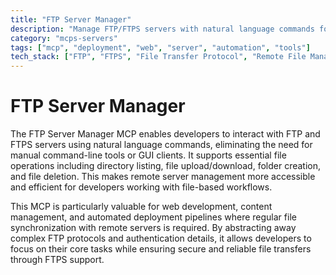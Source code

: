 ```yaml
---
title: "FTP Server Manager"
description: "Manage FTP/FTPS servers with natural language commands for file operations, directory listings, and transfers."
category: "mcps-servers"
tags: ["mcp", "deployment", "web", "server", "automation", "tools"]
tech_stack: ["FTP", "FTPS", "File Transfer Protocol", "Remote File Management", "Web Servers"]
---
```


# FTP Server Manager

The FTP Server Manager MCP enables developers to interact with FTP and FTPS servers using natural language commands, eliminating the need for manual command-line tools or GUI clients. It supports essential file operations including directory listing, file upload/download, folder creation, and file deletion. This makes remote server management more accessible and efficient for developers working with file-based workflows.

This MCP is particularly valuable for web development, content management, and automated deployment pipelines where regular file synchronization with remote servers is required. By abstracting away complex FTP protocols and authentication details, it allows developers to focus on their core tasks while ensuring secure and reliable file transfers through FTPS support.
